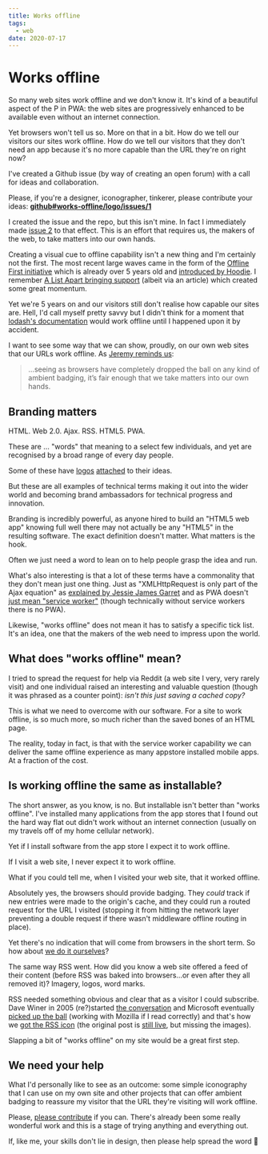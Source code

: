 ```yaml
---
title: Works offline
tags:
  - web
date: 2020-07-17
---
```


# Works offline

So many web sites work offline and we don't know it. It's kind of a beautiful aspect of the P in PWA: the web sites are progressively enhanced to be available even without an internet connection.

Yet browsers won't tell us so. More on that in a bit. How do we tell our visitors our sites work offline. How do we tell our visitors that they don't need an app because it's no more capable than the URL they're on right now?

<!--more-->

I've created a Github issue (by way of creating an open forum) with a call for ideas and collaboration.

Please, if you're a designer, iconographer, tinkerer, please contribute your ideas: **[github#works-offline/logo/issues/1](https://github.com/works-offline/logo/issues/1)**

I created the issue and the repo, but this isn't mine. In fact I immediately made [issue 2](https://github.com/works-offline/logo/issues/2) to that effect. This is an effort that requires us, the makers of the web, to take matters into our own hands.

Creating a visual cue to offline capability isn't a new thing and I'm certainly not the first. The most recent large waves came in the form of the [Offline First initiative](http://offlinefirst.org/) which is already over 5 years old and [introduced by Hoodie](http://hood.ie/blog/say-hello-to-offline-first.html). I remember [A List Apart bringing support](https://alistapart.com/article/offline-first/) (albeit via an article) which created some great momentum.

Yet we're 5 years on and our visitors still don't realise how capable our sites are. Hell, I'd call myself pretty savvy but I didn't think for a moment that [lodash's documentation](https://lodash.com/docs/4.17.15) would work offline until I happened upon it by accident.

I want to see some way that we can show, proudly, on our own web sites that our URLs work offline. As [Jeremy reminds us](https://adactio.com/links/17137):

> …seeing as browsers have completely dropped the ball on any kind of ambient badging, it’s fair enough that we take matters into our own hands.

## Branding matters

HTML. Web 2.0. Ajax. RSS. HTML5. PWA.

These are … "words" that meaning to a select few individuals, and yet are recognised by a broad range of every day people.

Some of these have [logos](https://www.w3.org/html/logo/faq.html) [attached](https://en.m.wikipedia.org/wiki/Progressive_web_application) to their ideas.

But these are all examples of technical terms making it out into the wider world and becoming brand ambassadors for technical progress and innovation.

Branding is incredibly powerful, as anyone hired to build an "HTML5 web app" knowing full well there may not actually be any "HTML5" in the resulting software. The exact definition doesn't matter. What matters is the hook.

Often we just need a word to lean on to help people grasp the idea and run.

What's also interesting is that a lot of these terms have a commonality that they don't mean just one thing. Just as "XMLHttpRequest is only part of the Ajax equation" as [explained by Jessie James Garret](https://web.archive.org/web/20180822143943/https://www.adaptivepath.com/ideas/ajax-new-approach-web-applications/) and as PWA doesn't [just mean "service worker"](https://infrequently.org/2015/06/progressive-apps-escaping-tabs-without-losing-our-soul/) (though technically without service workers there is no PWA).

Likewise, "works offline" does not mean it has to satisfy a specific tick list. It's an idea, one that the makers of the web need to impress upon the world.

## What does "works offline" mean?

I tried to spread the request for help via Reddit (a web site I very, very rarely visit) and one individual raised an interesting and valuable question (though it was phrased as a counter point): _isn't this just saving a cached copy?_

This is what we need to overcome with our software. For a site to work offline, is so much more, so much richer than the saved bones of an HTML page.

The reality, today in fact, is that with the service worker capability we can deliver the same offline experience as many appstore installed mobile apps. At a fraction of the cost.

## Is working offline the same as installable?

The short answer, as you know, is no. But installable isn't better than "works offline". I've installed many applications from the app stores that I found out the hard way flat out didn't work without an internet connection (usually on my travels off of my home cellular network).

Yet if I install software from the app store I expect it to work offline.

If I visit a web site, I never expect it to work offline.

What if you could tell me, when I visited your web site, that it worked offline.

Absolutely yes, the browsers should provide badging. They _could_ track if new entries were made to the origin's cache, and they could run a routed request for the URL I visited (stopping it from hitting the network layer preventing a double request if there wasn't middleware offline routing in place).

Yet there's no indication that will come from browsers in the short term. So how about [we do it ourselves](https://github.com/works-offline/logo/issues/1)?

The same way RSS went. How did you know a web site offered a feed of their content (before RSS was baked into browsers…or even after they all removed it)? Imagery, logos, word marks.

RSS needed something obvious and clear that as a visitor I could subscribe. Dave Winer in 2005 (re?)started [the conversation](https://web.archive.org/web/20060221082210/http://www.reallysimplesyndication.com/2005/09/26#a970) and Microsoft eventually [picked up the ball](https://web.archive.org/web/20060227071704/http://blogs.msdn.com/rssteam/archive/2005/10/08/478505.aspx) (working with Mozilla if I read correctly) and that's how we [got the RSS icon](https://web.archive.org/web/20051216113745/http://blogs.msdn.com/rssteam/archive/2005/12/14/503778.aspx) (the original post is [still live](https://docs.microsoft.com/en-us/archive/blogs/rssteam/icons-its-still-orange), but missing the images).

Slapping a bit of "works offline" on my site would be a great first step.

## We need your help

What I'd personally like to see as an outcome: some simple iconography that I can use on my own site and other projects that can offer ambient badging to reassure my visitor that the URL they're visiting will work offline.

Please, [please contribute](https://github.com/works-offline/logo/issues/1) if you can. There's already been some really wonderful work and this is a stage of trying anything and everything out.

If, like me, your skills don't lie in design, then please help spread the word 🙏

